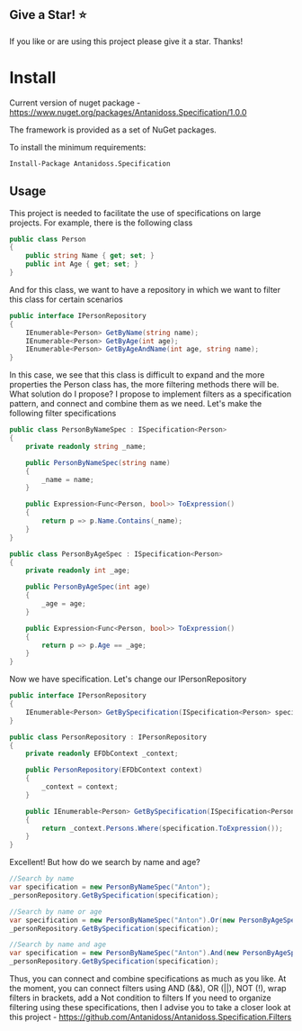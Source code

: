 ## Give a Star! :star:

If you like or are using this project please give it a star. Thanks!

# Install

Current version of nuget package - https://www.nuget.org/packages/Antanidoss.Specification/1.0.0

The framework is provided as a set of NuGet packages.

To install the minimum requirements:

```
Install-Package Antanidoss.Specification
```

## Usage

This project is needed to facilitate the use of specifications on large projects.
For example, there is the following class


```csharp
public class Person
{
    public string Name { get; set; }
    public int Age { get; set; }
}
```


And for this class, we want to have a repository in which we want to filter this class for certain scenarios


```csharp
public interface IPersonRepository
{
    IEnumerable<Person> GetByName(string name);
    IEnumerable<Person> GetByAge(int age);
    IEnumerable<Person> GetByAgeAndName(int age, string name);
}
```

In this case, we see that this class is difficult to expand and the more properties the Person class has, the more filtering methods there will be.
What solution do I propose? I propose to implement filters as a specification pattern, and connect and combine them as we need.
Let's make the following filter specifications

```csharp
public class PersonByNameSpec : ISpecification<Person>
{
    private readonly string _name;

    public PersonByNameSpec(string name)
    {
        _name = name;
    }

    public Expression<Func<Person, bool>> ToExpression()
    {
        return p => p.Name.Contains(_name);
    }
}

public class PersonByAgeSpec : ISpecification<Person>
{
    private readonly int _age;

    public PersonByAgeSpec(int age)
    {
        _age = age;
    }

    public Expression<Func<Person, bool>> ToExpression()
    {
        return p => p.Age == _age;
    }
}
```

Now we have specification. Let's change our IPersonRepository


```csharp
public interface IPersonRepository
{
    IEnumerable<Person> GetBySpecification(ISpecification<Person> specification);
}

public class PersonRepository : IPersonRepository
{
    private readonly EFDbContext _context;

    public PersonRepository(EFDbContext context)
    {
        _context = context;
    }

    public IEnumerable<Person> GetBySpecification(ISpecification<Person> specification)
    {
        return _context.Persons.Where(specification.ToExpression());
    }
}
```

Excellent! But how do we search by name and age?
```csharp
//Search by name
var specification = new PersonByNameSpec("Anton");
_personRepository.GetBySpecification(specification);

//Search by name or age
var specification = new PersonByNameSpec("Anton").Or(new PersonByAgeSpec(20));
_personRepository.GetBySpecification(specification);

//Search by name and age
var specification = new PersonByNameSpec("Anton").And(new PersonByAgeSpec(20));
_personRepository.GetBySpecification(specification);
```
Thus, you can connect and combine specifications as much as you like. At the moment, you can connect filters using AND (&&), OR (||), NOT (!), wrap filters in brackets, add a Not condition to filters
If you need to organize filtering using these specifications, then I advise you to take a closer look at this project - https://github.com/Antanidoss/Antanidoss.Specification.Filters
